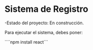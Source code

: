 <h1>Sistema de Registro</h1>
-Estado del proyecto: En construcción.

Para ejecutar el sistema, debes poner:

````npm install react```
